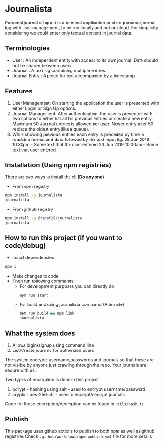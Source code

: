 # Journalista

Personal journal cli app
It is a terminal application to store personal journal log with user management, to be run
locally and not on cloud. For simplicity considering we could enter only textual content in journal
data.

## Terminologies
- User : An independent entity with access to its own journal. Data should not be shared
between users.
- Journal : A text log containing multiple entries.
- Journal Entry : A piece for text accompanied by a timestamp

## Features
1. User Management: On starting the application the user is presented with
either Login or Sign Up options.
2. Journal Management: After authentication, the user is presented with two
options to either list all his previous entries or create a new entry. Maximum 50
Journal entries is allowed per user. Newer entry after 50 replace the
oldest entry(like a queue).
3. While showing previous entries each entry is preceded by time in readable
format and data followed by the text input
Eg.
25 Jun 2019 10.30pm - Some text that the user entered
23 Jun 2019 10.00am - Some text that user entered

## Installation (Using npm registries)
There are two ways to install the cli **(Do any one)**

- From npm registry
```bash
npm install -g journalista
journalista
```

- From github registry
```bash
npm install -g @rajat19/journalista
journalista
```

## How to run this project (if you want to code/debug)
- Install dependencies
```bash
npm i
```
- Make changes to code
- Then run following commands 
    - For development purposes you can directly do
        ```bash
        npm run start
        ```
    - For build and using journalista command (Alternate)
        ```bash
        npm run build && npm link
        journalista
        ```

## What the system does
1. Allows login/signup using command line
2. List/Create journals for authorized users

The system encrypts username/passwords and journals so that these are not visible by anyone just crawling 
through the repo. Your journals are secure with us.

Two types of encryption is done in this project
1. bcrypt - hashing using salt - used to encrypt username/password
2. crypto - aes-256-ctr - used to encrypt/decrypt journals

Code for these encryption/decryption can be found in `utils/hash.ts`

## Publish
This package uses github actions to publish to both npm as well as github registries
Check `.github/workflows/npm-publish.yml` file for more details
